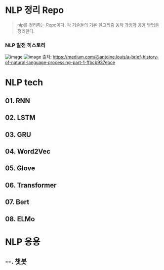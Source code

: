 # NLP 정리 Repo
> nlp를 정리하는 Repo이다. 각 기술들의 기본 알고리즘 동작 과정과 응용 방법을 정리한다.
### NLP 발전 히스토리
![image](https://user-images.githubusercontent.com/75521926/174091261-a33c2616-668a-4799-b9df-6462bbc257a4.png)
![image](https://user-images.githubusercontent.com/75521926/174091294-992e832b-0a5c-4c5e-abbb-638b80dbe3c1.png)
  출처: https://medium.com/@antoine.louis/a-brief-history-of-natural-language-processing-part-1-ffbcb937ebce
# NLP tech
## 01. RNN
## 02. LSTM
## 03. GRU
## 04. Word2Vec
## 05. Glove
## 06. Transformer
## 07. Bert
## 08. ELMo

# NLP 응용
## 
## --. 챗봇
